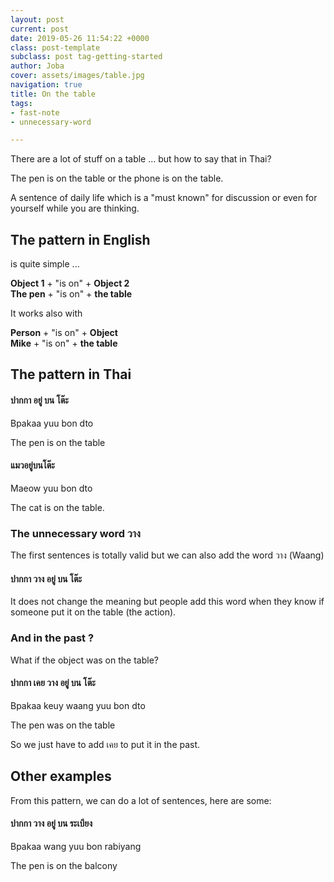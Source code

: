 ```yaml
---
layout: post
current: post
date: 2019-05-26 11:54:22 +0000
class: post-template
subclass: post tag-getting-started
author: Joba
cover: assets/images/table.jpg
navigation: true
title: On the table
tags:
- fast-note
- unnecessary-word

---
```

There are a lot of stuff on a table ... but how to say that in Thai? 

The pen is on the table or the phone is on the table. 

A sentence of daily life which is a "must known" for discussion or even for yourself while you are thinking. 

## The pattern in English

is quite simple ... 

**Object 1** + "is on" + **Object 2  
The pen** + "is on" + **the table**

It works also with 

**Person** + "is on" + **Object  
Mike** + "is on" + **the table** 

## The pattern in Thai

#### ปากกา อยู่ บน โต๊ะ

Bpakaa yuu bon dto

The pen is on the table

#### แมวอยู่บนโต๊ะ

Maeow yuu bon dto

The cat is on the table. 

### The unnecessary word วาง

The first sentences is totally valid but we can also add the word วาง (Waang)

#### ปากกา วาง อยู่ บน โต๊ะ

It does not change the meaning but people add this word when they know if someone put it on the table (the action).

### And in the past ? 

What if the object was on the table? 

#### ปากกา เคย วาง อยู่ บน โต๊ะ

Bpakaa keuy waang yuu bon dto

The pen was on the table

So we just have to add เคย to put it in the past.

## Other examples

From this pattern, we can do a lot of sentences, here are some:

#### ปากกา วาง อยู่ บน ระเบียง

Bpakaa wang yuu bon rabiyang

The pen is on the balcony